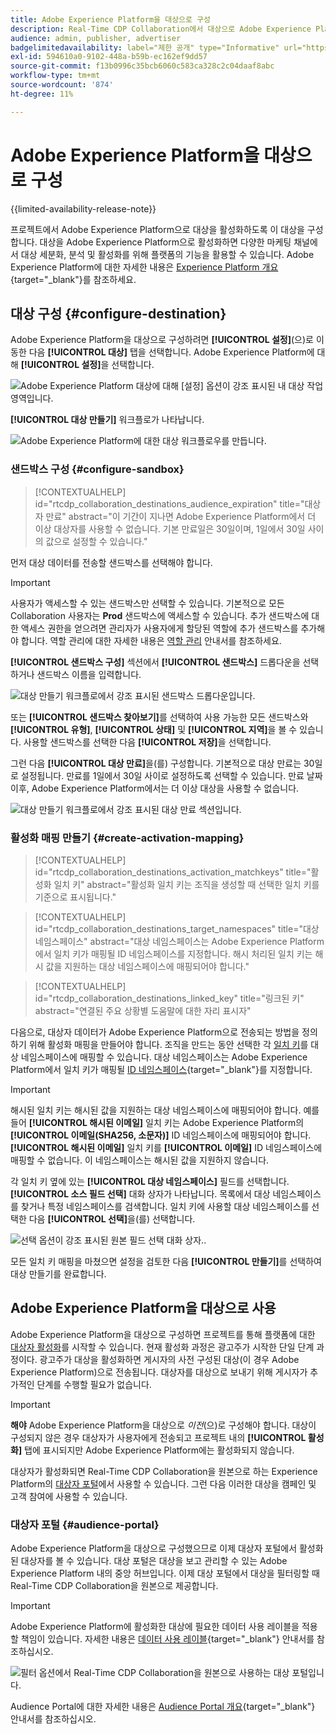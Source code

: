 ```yaml
---
title: Adobe Experience Platform을 대상으로 구성
description: Real-Time CDP Collaboration에서 대상으로 Adobe Experience Platform을 구성하고 관리하는 방법에 대해 알아봅니다.
audience: admin, publisher, advertiser
badgelimitedavailability: label="제한 공개" type="Informative" url="https://helpx.adobe.com/kr/legal/product-descriptions/real-time-customer-data-platform-collaboration.html newtab=true"
exl-id: 594610a0-9102-448a-b59b-ec162ef9dd57
source-git-commit: f13b0996c35bcb6060c583ca328c2c04daaf8abc
workflow-type: tm+mt
source-wordcount: '874'
ht-degree: 11%

---
```


# Adobe Experience Platform을 대상으로 구성

{{limited-availability-release-note}}

프로젝트에서 Adobe Experience Platform으로 대상을 활성화하도록 이 대상을 구성합니다. 대상을 Adobe Experience Platform으로 활성화하면 다양한 마케팅 채널에서 대상 세분화, 분석 및 활성화를 위해 플랫폼의 기능을 활용할 수 있습니다. Adobe Experience Platform에 대한 자세한 내용은 [Experience Platform 개요](https://experienceleague.adobe.com/ko/docs/experience-platform/landing/home){target="_blank"}를 참조하세요.

## 대상 구성 {#configure-destination}

Adobe Experience Platform을 대상으로 구성하려면 **[!UICONTROL 설정]**(으)로 이동한 다음 **[!UICONTROL 대상]** 탭을 선택합니다. Adobe Experience Platform에 대해 **[!UICONTROL 설정]**&#x200B;을 선택합니다.

![Adobe Experience Platform 대상에 대해 [설정] 옵션이 강조 표시된 내 대상 작업 영역입니다.](/help/assets/destinations/adobe-experience-platform/setup-aep.png)

**[!UICONTROL 대상 만들기]** 워크플로가 나타납니다.

![Adobe Experience Platform에 대한 대상 워크플로우를 만듭니다.](/help/assets/destinations/adobe-experience-platform/create-destination.png)

### 샌드박스 구성 {#configure-sandbox}

>[!CONTEXTUALHELP]
>id="rtcdp_collaboration_destinations_audience_expiration"
>title="대상자 만료"
>abstract="이 기간이 지나면 Adobe Experience Platform에서 더 이상 대상자를 사용할 수 없습니다. 기본 만료일은 30일이며, 1일에서 30일 사이의 값으로 설정할 수 있습니다."

먼저 대상 데이터를 전송할 샌드박스를 선택해야 합니다.

>[!IMPORTANT]
>
>사용자가 액세스할 수 있는 샌드박스만 선택할 수 있습니다. 기본적으로 모든 Collaboration 사용자는 **Prod** 샌드박스에 액세스할 수 있습니다. 추가 샌드박스에 대한 액세스 권한을 얻으려면 관리자가 사용자에게 할당된 역할에 추가 샌드박스를 추가해야 합니다. 역할 관리에 대한 자세한 내용은 [역할 관리](../permissions/manage-roles.md) 안내서를 참조하세요.

**[!UICONTROL 샌드박스 구성]** 섹션에서 **[!UICONTROL 샌드박스]** 드롭다운을 선택하거나 샌드박스 이름을 입력합니다.

![대상 만들기 워크플로에서 강조 표시된 샌드박스 드롭다운입니다.](/help/assets/destinations/adobe-experience-platform/select-sandbox.png)

또는 **[!UICONTROL 샌드박스 찾아보기]**&#x200B;를 선택하여 사용 가능한 모든 샌드박스와 **[!UICONTROL 유형]**, **[!UICONTROL 상태]** 및 **[!UICONTROL 지역]**&#x200B;을 볼 수 있습니다. 사용할 샌드박스를 선택한 다음 **[!UICONTROL 저장]**&#x200B;을 선택합니다.

그런 다음 **[!UICONTROL 대상 만료]**&#x200B;을(를) 구성합니다. 기본적으로 대상 만료는 30일로 설정됩니다. 만료를 1일에서 30일 사이로 설정하도록 선택할 수 있습니다. 만료 날짜 이후, Adobe Experience Platform에서는 더 이상 대상을 사용할 수 없습니다.

![대상 만들기 워크플로에서 강조 표시된 대상 만료 섹션입니다.](/help/assets/destinations/adobe-experience-platform/audience-expiration.png)

### 활성화 매핑 만들기 {#create-activation-mapping}

>[!CONTEXTUALHELP]
>id="rtcdp_collaboration_destinations_activation_matchkeys"
>title="활성화 일치 키"
>abstract="활성화 일치 키는 조직을 생성할 때 선택한 일치 키를 기준으로 표시됩니다."

>[!CONTEXTUALHELP]
>id="rtcdp_collaboration_destinations_target_namespaces"
>title="대상 네임스페이스"
>abstract="대상 네임스페이스는 Adobe Experience Platform에서 일치 키가 매핑될 ID 네임스페이스를 지정합니다. 해시 처리된 일치 키는 해시 값을 지원하는 대상 네임스페이스에 매핑되어야 합니다."

>[!CONTEXTUALHELP]
>id="rtcdp_collaboration_destinations_linked_key"
>title="링크된 키"
>abstract="연결된 주요 상황별 도움말에 대한 자리 표시자"

다음으로, 대상자 데이터가 Adobe Experience Platform으로 전송되는 방법을 정의하기 위해 활성화 매핑을 만들어야 합니다. 조직을 만드는 동안 선택한 각 [일치 키](../setup/onboard-account.md#set-up-match-keys)를 대상 네임스페이스에 매핑할 수 있습니다. 대상 네임스페이스는 Adobe Experience Platform에서 일치 키가 매핑될 [ID 네임스페이스](https://experienceleague.adobe.com/ko/docs/experience-platform/identity/features/namespaces#standard){target="_blank"}를 지정합니다.

>[!IMPORTANT]
>
>해시된 일치 키는 해시된 값을 지원하는 대상 네임스페이스에 매핑되어야 합니다. 예를 들어 **[!UICONTROL 해시된 이메일]** 일치 키는 Adobe Experience Platform의 **[!UICONTROL 이메일(SHA256, 소문자)]** ID 네임스페이스에 매핑되어야 합니다. **[!UICONTROL 해시된 이메일]** 일치 키를 **[!UICONTROL 이메일]** ID 네임스페이스에 매핑할 수 없습니다. 이 네임스페이스는 해시된 값을 지원하지 않습니다.

각 일치 키 옆에 있는 **[!UICONTROL 대상 네임스페이스]** 필드를 선택합니다. **[!UICONTROL 소스 필드 선택]** 대화 상자가 나타납니다. 목록에서 대상 네임스페이스를 찾거나 특정 네임스페이스를 검색합니다. 일치 키에 사용할 대상 네임스페이스를 선택한 다음 **[!UICONTROL 선택]**&#x200B;을(를) 선택합니다.

![선택 옵션이 강조 표시된 원본 필드 선택 대화 상자..](/help/assets/destinations/adobe-experience-platform/select-target-namespace.png)

모든 일치 키 매핑을 마쳤으면 설정을 검토한 다음 **[!UICONTROL 만들기]**&#x200B;를 선택하여 대상 만들기를 완료합니다.

## Adobe Experience Platform을 대상으로 사용

Adobe Experience Platform을 대상으로 구성하면 프로젝트를 통해 플랫폼에 대한 [대상자 활성화](../collaborate/activate.md)를 시작할 수 있습니다. 현재 활성화 과정은 광고주가 시작한 단일 단계 과정이다. 광고주가 대상을 활성화하면 게시자의 사전 구성된 대상(이 경우 Adobe Experience Platform)으로 전송됩니다. 대상자를 대상으로 보내기 위해 게시자가 추가적인 단계를 수행할 필요가 없습니다.

>[!IMPORTANT]
>
>**해야** Adobe Experience Platform을 대상으로 *이전*(으)로 구성해야 합니다. 대상이 구성되지 않은 경우 대상자가 사용자에게 전송되고 프로젝트 내의 **[!UICONTROL 활성화]** 탭에 표시되지만 Adobe Experience Platform에는 활성화되지 않습니다.

대상자가 활성화되면 Real-Time CDP Collaboration을 원본으로 하는 Experience Platform의 [대상자 포털](#audience-portal)에서 사용할 수 있습니다.  그런 다음 이러한 대상을 캠페인 및 고객 참여에 사용할 수 있습니다.

### 대상자 포털 {#audience-portal}

Adobe Experience Platform을 대상으로 구성했으므로 이제 대상자 포털에서 활성화된 대상자를 볼 수 있습니다. 대상 포털은 대상을 보고 관리할 수 있는 Adobe Experience Platform 내의 중앙 허브입니다. 이제 대상 포털에서 대상을 필터링할 때 Real-Time CDP Collaboration을 원본으로 제공합니다.

>[!IMPORTANT]
>
>Adobe Experience Platform에 활성화한 대상에 필요한 데이터 사용 레이블을 적용할 책임이 있습니다. 자세한 내용은 [데이터 사용 레이블](https://experienceleague.adobe.com/ko/docs/experience-platform/data-governance/labels/overview){target="_blank"} 안내서를 참조하십시오.

![필터 옵션에서 Real-Time CDP Collaboration을 원본으로 사용하는 대상 포털입니다.](/help/assets/destinations/adobe-experience-platform/audience-portal.png)

Audience Portal에 대한 자세한 내용은 [Audience Portal 개요](https://experienceleague.adobe.com/ko/docs/experience-platform/segmentation/ui/audience-portal#manage-audiences){target="_blank"} 안내서를 참조하십시오.
